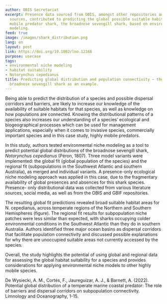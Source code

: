 ```yaml
---
author: OBIS Secretariat
excerpt: Presence data sourced from OBIS, amongst other repositories and literature
  sources, contributed to predicting the global possible suitable habitat for a highly
  mobile predator shark, the broadnose sevengill shark, based on environmental niche
  modeling.
feed: true
image: /images/shark_distribution.png
lang: en
layout: post
link: https://doi.org/10.1002/lno.12168
purpose: usecase
tags:
- environmental niche modeling
- habitat suitability
- Notorynchus cepedianus
title: Predicting global distribution and population connectivity – the predatory
  broadnose sevengill shark as an example.
---
```


<p>Being able to predict the distribution of a species and possible dispersal corridors and barriers, are likely to increase our knowledge of the availability of suitable habitats for that species, as well as knowledge on how populations are connected. Knowing the distributional patterns of a species also increases our understanding of a species’ ecological and biogeographical processes which can be used for management applications, especially when it comes to invasive species, commercially important species and in this case study, highly mobile predators.

In this study, authors tested environmental niche modeling as a tool to predict potential global distributions of the broadnose sevengill shark, *Notorynchus cepedianus* (Péron, 1807). Three model variants were implemented: the global fit (global population of the species) and the regional fit (subpopulations in the Southwest Atlantic and southern Australia), as merged and individual variants. A presence-only ecological niche modeling approach was applied in this case, due to the fragmentary availability of global presences and absences for this shark species. Presence- only distributional data was collected from various literature sources, social media, as well as from the OBIS and GBIF repositories.

The resulting global fit predictions revealed broad suitable habitat areas for N. cepedianus, across temperate regions of the Northern and Southern Hemispheres (figure). The regional fit results for subpopulation niche patches were less similar than expected, with sharks occupying colder environmental conditions in the Southwest Atlantic than they do in southern Australia. Authors identified three major ocean basins as dispersal corridors that facilitate population connectivity and discussed possible explanations for why there are unoccupied suitable areas not currently accessed by the species.

Overall, the study highlights the potential of using global and regional data for assessing the global habitat suitability for a species and provides considerations for applying environmental niche models to other highly mobile species.</p>

<p>De Wysiecki, A. M., Cortés, F., Jaureguizar, A. J., & Barnett, A. (2022). Potential global distribution of a temperate marine coastal predator: The role of barriers and dispersal corridors on subpopulation connectivity. Limnology and Oceanography, 1-15.</p>